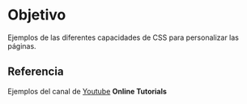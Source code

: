 # Objetivo

Ejemplos de las diferentes capacidades de CSS para personalizar las páginas. 

## Referencia

Ejemplos del canal de [Youtube](https://www.youtube.com/channel/UCbwXnUipZsLfUckBPsC7Jog) <b>Online Tutorials</b>
